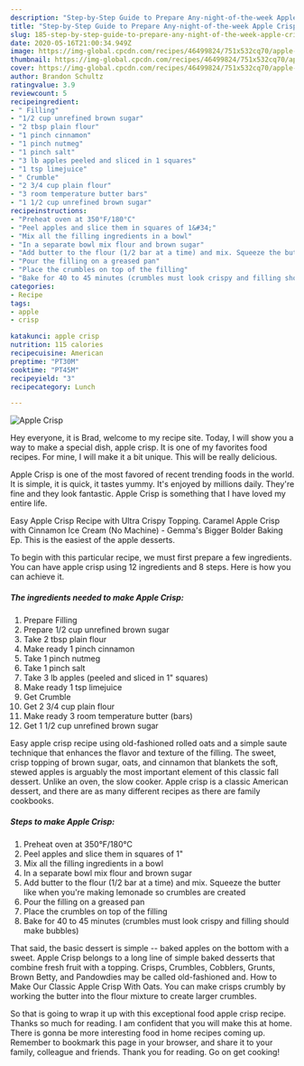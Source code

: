 ```yaml
---
description: "Step-by-Step Guide to Prepare Any-night-of-the-week Apple Crisp"
title: "Step-by-Step Guide to Prepare Any-night-of-the-week Apple Crisp"
slug: 185-step-by-step-guide-to-prepare-any-night-of-the-week-apple-crisp
date: 2020-05-16T21:00:34.949Z
image: https://img-global.cpcdn.com/recipes/46499824/751x532cq70/apple-crisp-recipe-main-photo.jpg
thumbnail: https://img-global.cpcdn.com/recipes/46499824/751x532cq70/apple-crisp-recipe-main-photo.jpg
cover: https://img-global.cpcdn.com/recipes/46499824/751x532cq70/apple-crisp-recipe-main-photo.jpg
author: Brandon Schultz
ratingvalue: 3.9
reviewcount: 5
recipeingredient:
- " Filling"
- "1/2 cup unrefined brown sugar"
- "2 tbsp plain flour"
- "1 pinch cinnamon"
- "1 pinch nutmeg"
- "1 pinch salt"
- "3 lb apples peeled and sliced in 1 squares"
- "1 tsp limejuice"
- " Crumble"
- "2 3/4 cup plain flour"
- "3 room temperature butter bars"
- "1 1/2 cup unrefined brown sugar"
recipeinstructions:
- "Preheat oven at 350°F/180°C"
- "Peel apples and slice them in squares of 1&#34;"
- "Mix all the filling ingredients in a bowl"
- "In a separate bowl mix flour and brown sugar"
- "Add butter to the flour (1/2 bar at a time) and mix. Squeeze the butter like when you&#39;re making lemonade so crumbles are created"
- "Pour the filling on a greased pan"
- "Place the crumbles on top of the filling"
- "Bake for 40 to 45 minutes (crumbles must look crispy and filling should make bubbles)"
categories:
- Recipe
tags:
- apple
- crisp

katakunci: apple crisp 
nutrition: 115 calories
recipecuisine: American
preptime: "PT30M"
cooktime: "PT45M"
recipeyield: "3"
recipecategory: Lunch

---
```



![Apple Crisp](https://img-global.cpcdn.com/recipes/46499824/751x532cq70/apple-crisp-recipe-main-photo.jpg)

Hey everyone, it is Brad, welcome to my recipe site. Today, I will show you a way to make a special dish, apple crisp. It is one of my favorites food recipes. For mine, I will make it a bit unique. This will be really delicious.

Apple Crisp is one of the most favored of recent trending foods in the world. It is simple, it is quick, it tastes yummy. It's enjoyed by millions daily. They're fine and they look fantastic. Apple Crisp is something that I have loved my entire life.

Easy Apple Crisp Recipe with Ultra Crispy Topping. Caramel Apple Crisp with Cinnamon Ice Cream (No Machine) - Gemma&#39;s Bigger Bolder Baking Ep. This is the easiest of the apple desserts.


To begin with this particular recipe, we must first prepare a few ingredients. You can have apple crisp using 12 ingredients and 8 steps. Here is how you can achieve it.

##### The ingredients needed to make Apple Crisp:

1. Prepare  Filling
1. Prepare 1/2 cup unrefined brown sugar
1. Take 2 tbsp plain flour
1. Make ready 1 pinch cinnamon
1. Take 1 pinch nutmeg
1. Take 1 pinch salt
1. Take 3 lb apples (peeled and sliced in 1&#34; squares)
1. Make ready 1 tsp limejuice
1. Get  Crumble
1. Get 2 3/4 cup plain flour
1. Make ready 3 room temperature butter (bars)
1. Get 1 1/2 cup unrefined brown sugar


Easy apple crisp recipe using old-fashioned rolled oats and a simple saute technique that enhances the flavor and texture of the filling. The sweet, crisp topping of brown sugar, oats, and cinnamon that blankets the soft, stewed apples is arguably the most important element of this classic fall dessert. Unlike an oven, the slow cooker. Apple crisp is a classic American dessert, and there are as many different recipes as there are family cookbooks. 

##### Steps to make Apple Crisp:

1. Preheat oven at 350°F/180°C
1. Peel apples and slice them in squares of 1&#34;
1. Mix all the filling ingredients in a bowl
1. In a separate bowl mix flour and brown sugar
1. Add butter to the flour (1/2 bar at a time) and mix. Squeeze the butter like when you&#39;re making lemonade so crumbles are created
1. Pour the filling on a greased pan
1. Place the crumbles on top of the filling
1. Bake for 40 to 45 minutes (crumbles must look crispy and filling should make bubbles)


That said, the basic dessert is simple -- baked apples on the bottom with a sweet. Apple Crisp belongs to a long line of simple baked desserts that combine fresh fruit with a topping. Crisps, Crumbles, Cobblers, Grunts, Brown Betty, and Pandowdies may be called old-fashioned and. How to Make Our Classic Apple Crisp With Oats. You can make crisps crumbly by working the butter into the flour mixture to create larger crumbles. 

So that is going to wrap it up with this exceptional food apple crisp recipe. Thanks so much for reading. I am confident that you will make this at home. There is gonna be more interesting food in home recipes coming up. Remember to bookmark this page in your browser, and share it to your family, colleague and friends. Thank you for reading. Go on get cooking!
